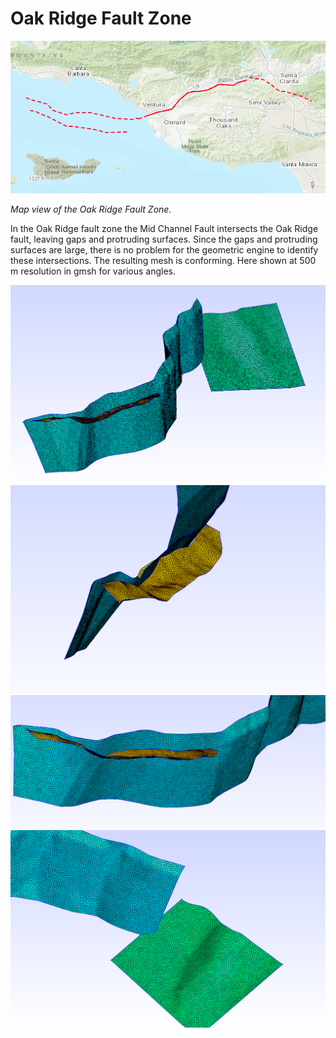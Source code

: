 # Oak Ridge Fault Zone

![](figures/map.png)

*Map view of the Oak Ridge Fault Zone.*

In the Oak Ridge fault zone the Mid Channel Fault intersects the Oak Ridge
fault, leaving gaps and protruding surfaces. Since the gaps and protruding
surfaces are large, there is no problem for the geometric engine to identify
these intersections. The resulting mesh is conforming. Here shown at 500 m
resolution in gmsh for various angles.

![](figures/gmsh1.png)
![](figures/gmsh2.png)
![](figures/gmsh3.png)
![](figures/gmsh4.png)
